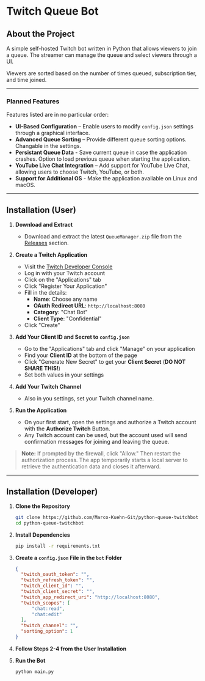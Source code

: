 # Twitch Queue Bot

## About the Project
A simple self-hosted Twitch bot written in Python that allows viewers to join a queue. The streamer can manage the queue and select viewers through a UI.

Viewers are sorted based on the number of times queued, subscription tier, and time joined.

---

### Planned Features  

Features listed are in no particular order:  

- **UI-Based Configuration** – Enable users to modify `config.json` settings through a graphical interface.  
- **Advanced Queue Sorting** – Provide different queue sorting options. Changable in the settings.
- **Persistant Queue Data** - Save current queue in case the application crashes. Option to load previous queue when starting the application.
- **YouTube Live Chat Integration** – Add support for YouTube Live Chat, allowing users to choose Twitch, YouTube, or both. 
- **Support for Additional OS** - Make the application available on Linux and macOS.

---

## Installation (User)

1. **Download and Extract**
   - Download and extract the latest `QueueManager.zip` file from the [Releases](https://github.com/Marco-Kuehn-Git/python-queue-twitchbot/releases) section.

2. **Create a Twitch Application**
   - Visit the [Twitch Developer Console](https://dev.twitch.tv/console)
   - Log in with your Twitch account
   - Click on the "Applications" tab
   - Click "Register Your Application"
   - Fill in the details:
     - **Name**: Choose any name
     - **OAuth Redirect URL**: `http://localhost:8080`
     - **Category**: "Chat Bot"
     - **Client Type**: "Confidential"
   - Click "Create"

3. **Add Your Client ID and Secret to `config.json`**
   - Go to the "Applications" tab and click "Manage" on your application
   - Find your **Client ID** at the bottom of the page
   - Click "Generate New Secret" to get your **Client Secret** (__DO NOT SHARE THIS!__)
   - Set both values in your settings

4. **Add Your Twitch Channel**
   - Also in you settings, set your Twitch channel name.

5. **Run the Application**
   - On your first start, open the settings and authorize a Twitch account with the **Authorize Twitch** Button.
   - Any Twitch account can be used, but the account used will send confirmation messages for joining and leaving the queue.

> **Note:** If prompted by the firewall, click "Allow." Then restart the authorization process. The app temporarily starts a local server to retrieve the authentication data and closes it afterward.

---

## Installation (Developer)

1. **Clone the Repository**
   ```sh
   git clone https://github.com/Marco-Kuehn-Git/python-queue-twitchbot.git
   cd python-queue-twitchbot
   ```

2. **Install Dependencies**
   ```sh
   pip install -r requirements.txt
   ```

3. **Create a `config.json` File in the `bot` Folder**
   ```json
   {
     "twitch_oauth_token": "",
     "twitch_refresh_token": "",
     "twitch_client_id": "",
     "twitch_client_secret": "",
     "twitch_app_redirect_uri": "http://localhost:8080",
     "twitch_scopes": [
         "chat:read",
         "chat:edit"
     ],
     "twitch_channel": "",
     "sorting_option": 1
   }
   ```

4. **Follow Steps 2-4 from the User Installation**

5. **Run the Bot**
   ```sh
   python main.py
   ```

